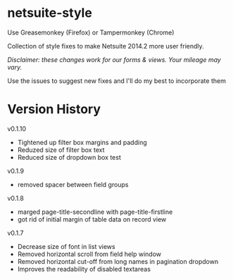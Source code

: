 netsuite-style
==============

Use Greasemonkey (Firefox) or Tampermonkey (Chrome)

Collection of style fixes to make Netsuite 2014.2 more user friendly.

_Disclaimer: these changes work for our forms & views. Your mileage may vary._

Use the issues to suggest new fixes and I'll do my best to incorporate them

Version History
===============
v0.1.10
* Tightened up filter box margins and padding
* Reduzed size of filter box text
* Reduced size of dropdown box test

v0.1.9
* removed spacer between field groups

v0.1.8
* marged page-title-secondline with page-title-firstline
* got rid of initial margin of table data on record view

v0.1.7
* Decrease size of font in list views
* Removed horizontal scroll from field help window
* Removed horizontal cut-off from long names in pagination dropdown
* Improves the readability of disabled textareas

